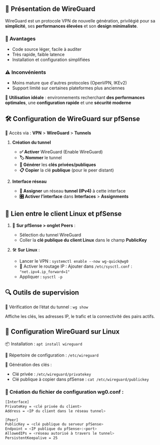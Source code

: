 ## **🧩 Présentation de WireGuard**

WireGuard est un protocole VPN de nouvelle génération, privilégié pour sa **simplicité**, ses **performances élevées** et son **design minimaliste**.

### 🔎 **Avantages**

- Code source léger, facile à auditer
- Très rapide, faible latence
- Installation et configuration simplifiées

### ⚠️ **Inconvénients**

- Moins mature que d'autres protocoles (OpenVPN, IKEv2)
- Support limité sur certaines plateformes plus anciennes

🎯 **Utilisation idéale** : environnements recherchant **des performances optimales**, une **configuration rapide** et une **sécurité moderne**



## **🛠️ Configuration de WireGuard sur pfSense**

📌 Accès via : **VPN** > **WireGuard** > **Tunnels**

1.  **Création du tunnel**

    - **✅ Activer** WireGuard (Enable WireGuard)
    - **🏷️ Nommer** le tunnel
    - **🔐 Générer** les **clés privées/publiques**
    - **📋 Copier** la clé **publique** (pour le peer distant)

2.  **Interface réseau**

    - **📶 Assigner** un réseau **tunnel (IPv4)** à cette interface
    - **🎛️ Activer l’interface** dans **Interfaces** > **Assignments**



## **🔄 Lien entre le client Linux et pfSense**

1.  🧷 **Sur pfSense > onglet Peers** :

    - Sélection du tunnel WireGuard
    - Coller la **clé publique du client Linux** dans le champ **PublicKey**

2.  🛠️ **Sur Linux** :

    - Lancer le VPN : `systemctl enable --now wg-quick@wg0`
    - 🧭 Activer le routage IP : Ajouter dans `/etc/sysctl.conf` : `"net.ipv4.ip_forward=1"`
    - Appliquer : `sysctl -p`

## **🔍 Outils de supervision**

📄 Vérification de l’état du tunnel : `wg show`

Affiche les clés, les adresses IP, le trafic et la connectivité des pairs actifs.

## **🐧 Configuration WireGuard sur Linux**

📦 Installation : `apt install wireguard`

📁 Répertoire de configuration : `/etc/wireguard`

🔐 Génération des clés :

- Clé privée : `/etc/wireguard/privatekey`
- Clé publique à copier dans pfSense : `cat /etc/wireguard/publickey`



### 📄 Création du fichier de configuration wg0.conf :

```bash
[Interface]  
PrivateKey = <clé privée du client>  
Address = <IP du client dans le réseau tunnel>

[Peer]  
PublicKey = <clé publique du serveur pfSense>  
Endpoint = <IP publique du pfSense>:<port>  
AllowedIPs = <réseau autorisé à travers le tunnel>  
PersistentKeepalive = 25
```
